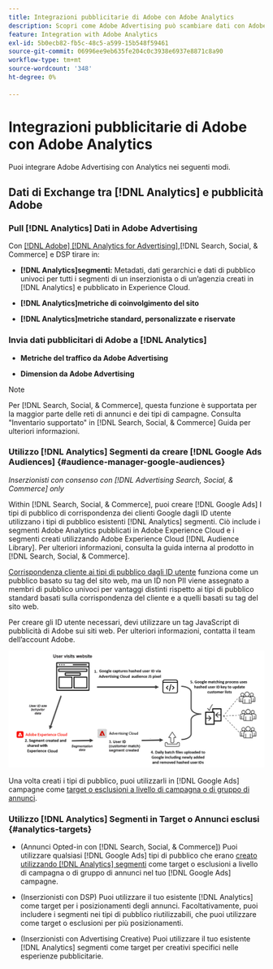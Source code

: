 ```yaml
---
title: Integrazioni pubblicitarie di Adobe con Adobe Analytics
description: Scopri come Adobe Advertising può scambiare dati con Adobe Analytics e come utilizzare i dati in Search, Social e Commerce.
feature: Integration with Adobe Analytics
exl-id: 5b0ecb82-fb5c-48c5-a599-15b548f59461
source-git-commit: 06996ee9eb635fe204c0c3938e6937e8871c8a90
workflow-type: tm+mt
source-wordcount: '348'
ht-degree: 0%

---
```


# Integrazioni pubblicitarie di Adobe con Adobe Analytics

Puoi integrare Adobe Advertising con Analytics nei seguenti modi.

## Dati di Exchange tra [!DNL Analytics] e pubblicità Adobe

### Pull [!DNL Analytics] Dati in Adobe Advertising

Con [[!DNL Adobe] [!DNL Analytics for Advertising]](/help/integrations/analytics/overview.md),[!DNL Search, Social, & Commerce] e DSP tirare in:

* **[!DNL Analytics]segmenti:**  Metadati, dati gerarchici e dati di pubblico univoci per tutti i segmenti di un inserzionista o di un’agenzia creati in [!DNL Analytics] e pubblicato in Experience Cloud.

* **[!DNL Analytics]metriche di coinvolgimento del sito**

* **[!DNL Analytics]metriche standard, personalizzate e riservate**

### Invia dati pubblicitari di Adobe a [!DNL Analytics]

* **Metriche del traffico da Adobe Advertising**

* **Dimension da Adobe Advertising**

>[!NOTE]
>
>Per [!DNL Search, Social, & Commerce], questa funzione è supportata per la maggior parte delle reti di annunci e dei tipi di campagne. Consulta &quot;Inventario supportato&quot; in [!DNL Search, Social, & Commerce] Guida per ulteriori informazioni.<!-- add link when that's published in ExL -->

### Utilizzo [!DNL Analytics] Segmenti da creare [!DNL Google Ads Audiences] {#audience-manager-google-audiences}

*Inserzionisti con consenso con [!DNL Advertising Search, Social, & Commerce] only*

<!-- Verify all -->

Within [!DNL Search, Social, & Commerce], puoi creare [!DNL Google Ads] I tipi di pubblico di corrispondenza dei clienti Google dagli ID utente utilizzano i tipi di pubblico esistenti [!DNL Analytics] segmenti. Ciò include i segmenti Adobe Analytics pubblicati in Adobe Experience Cloud e i segmenti creati utilizzando Adobe Experience Cloud [!DNL Audience Library]. Per ulteriori informazioni, consulta la guida interna al prodotto in [!DNL Search, Social, & Commerce].

[Corrispondenza cliente ai tipi di pubblico dagli ID utente](https://support.google.com/google-ads/answer/9199250) funziona come un pubblico basato su tag del sito web, ma un ID non PII viene assegnato a membri di pubblico univoci per vantaggi distinti rispetto ai tipi di pubblico standard basati sulla corrispondenza del cliente e a quelli basati su tag del sito web.

Per creare gli ID utente necessari, devi utilizzare un tag JavaScript di pubblicità di Adobe <!-- with a user ID parameter -->sui siti web. Per ulteriori informazioni, contatta il team dell’account Adobe.

![processo di creazione dei segmenti](/help/integrations/assets/ad_search_user_id_pic.png)

Una volta creati i tipi di pubblico, puoi utilizzarli in [!DNL Google Ads] campagne come [target o esclusioni a livello di campagna o di gruppo di annunci](#audience-manager-targets).

### Utilizzo [!DNL Analytics] Segmenti in Target o Annunci esclusi {#analytics-targets}

* (Annunci Opted-in con [!DNL Search, Social, & Commerce]) Puoi utilizzare qualsiasi [!DNL Google Ads] tipi di pubblico che erano [creato utilizzando [!DNL Analytics] segmenti](#audience-manager-google-audiences) come target o esclusioni a livello di campagna o di gruppo di annunci nel tuo [!DNL Google Ads] campagne.

* (Inserzionisti con DSP) Puoi utilizzare il tuo esistente [!DNL Analytics] come target per i posizionamenti degli annunci. Facoltativamente, puoi includere i segmenti nei tipi di pubblico riutilizzabili, che puoi utilizzare come target o esclusioni per più posizionamenti.

* (Inserzionisti con Advertising Creative) Puoi utilizzare il tuo esistente [!DNL Analytics] segmenti come target per creativi specifici nelle esperienze pubblicitarie.
